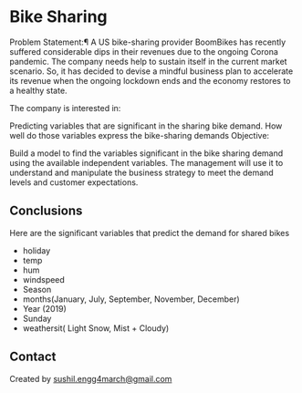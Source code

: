 # Bike Sharing 

Problem Statement:¶
A US bike-sharing provider BoomBikes has recently suffered considerable dips in their revenues due to the ongoing Corona pandemic. The company needs help to sustain itself in the current market scenario. So, it has decided to devise a mindful business plan to accelerate its revenue when the ongoing lockdown ends and the economy restores to a healthy state.

The company is interested in:

Predicting variables that are significant in the sharing bike demand.
How well do those variables express the bike-sharing demands
Objective:

Build a model to find the variables significant in the bike sharing demand using the available independent variables.
The management will use it to understand and manipulate the business strategy to meet the demand levels and customer expectations.




## Conclusions
Here are the significant variables that predict the demand for shared bikes

- holiday
- temp
- hum
- windspeed
- Season
- months(January, July, September, November, December)
- Year (2019)
- Sunday
- weathersit( Light Snow, Mist + Cloudy)



## Contact
Created by sushil.engg4march@gmail.com


<!-- Optional -->
<!-- ## License -->
<!-- This project is open source and available under the [... License](). -->

<!-- You don't have to include all sections - just the one's relevant to your project -->
